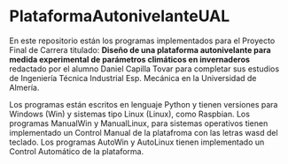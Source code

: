 # PlataformaAutonivelanteUAL
En este repositorio están los programas implementados para el Proyecto Final de Carrera titulado:
<b>Diseño de una plataforma autonivelante para medida experimental de parámetros climáticos en invernaderos</b> 
redactado por el alumno Daniel Capilla Tovar para completar sus estudios de Ingeniería Técnica Industrial Esp. Mecánica en la Universidad de Almería.

Los programas están escritos en lenguaje Python y tienen versiones para Windows (Win) y sistemas tipo Linux (Linux), como Raspbian.
Los programas ManualWin y ManualLinux, para sistemas operativos tienen implementado un Control Manual de la platafroma con las letras wasd del teclado.
Los programas AutoWin y AutoLinux tienen implementado un Control Automático de la plataforma.
